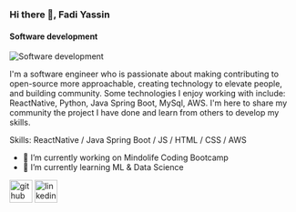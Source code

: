 ### Hi there 👋, Fadi Yassin
#### Software development
![Software development](https://media.licdn.com/dms/image/D4D16AQGpWtN8RnAPHg/profile-displaybackgroundimage-shrink_350_1400/0/1681571819987?e=1691625600&v=beta&t=hsRrTlkb-I_DL3KAxBj6_r0RrhfMfD8Amtr_fLDNkLs)

I'm a software engineer who is passionate about making contributing to open-source more approachable, creating technology to elevate people, and building community. Some technologies I enjoy working with include: ReactNative, Python, Java Spring Boot, MySql, AWS. I'm here to share my community the project I have done and learn from others to develop my skills.

Skills: ReactNative / Java Spring Boot / JS / HTML / CSS / AWS

- 🔭 I’m currently working on Mindolife Coding Bootcamp 
- 🌱 I’m currently learning ML & Data Science 


[<img src='https://cdn.jsdelivr.net/npm/simple-icons@3.0.1/icons/github.svg' alt='github' height='40'>](https://github.com/fadi-yas)  [<img src='https://cdn.jsdelivr.net/npm/simple-icons@3.0.1/icons/linkedin.svg' alt='linkedin' height='40'>](https://www.linkedin.com/in/https://www.linkedin.com/in/fadi-yassin-535500191//)  


